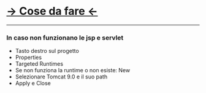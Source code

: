 # [→ Cose da fare ←](https://github.com/users/AlfredoUNISA/projects/2)

---
### In caso non funzionano le jsp e servlet
- Tasto destro sul progetto
- Properties
- Targeted Runtimes
- Se non funziona la runtime o non esiste: New
- Selezionare Tomcat 9.0 e il suo path
- Apply e Close
